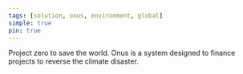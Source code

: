 ```yaml
---
tags: [solution, onus, environment, global]
simple: true
pin: true
---
```


Project zero to save the world. Onus is a system designed to finance projects to reverse the climate disaster.